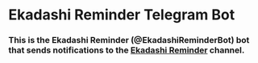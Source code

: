 # Ekadashi Reminder Telegram Bot
### This is the Ekadashi Reminder (@EkadashiReminderBot) bot that sends notifications to the [Ekadashi Reminder](https://t.me/EkadashiReminders) channel.